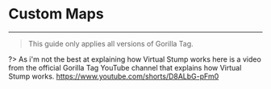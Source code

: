 # Custom Maps
---
>
> This guide only applies all versions of Gorilla Tag.

?> As i'm not the best at explaining how Virtual Stump works here is a video from the official Gorilla Tag YouTube channel that explains how Virtual Stump works. https://www.youtube.com/shorts/D8ALbG-pFm0
